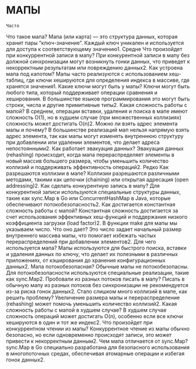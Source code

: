 # МАПЫ

    Часто
  Что такое мапа? Мапа (или карта) — это структура данных, которая хранит пары “ключ-значение”. Каждый ключ уникален и используется для доступа к соответствующему значению1.
    Средне
  Что произойдет при конкуррентной записи в мапу? При конкурентной записи в мапу без должной синхронизации могут возникнуть гонки данных, что приведет к некорректным результатам или повреждению данных2.
  Как устроена мапа под капотом? Мапы часто реализуются с использованием хеш-таблиц, где ключи хешируются для определения индекса в массиве, где хранятся значения1.
  Какие ключи могут быть у мапы? Ключи могут быть любого типа, который поддерживает операции сравнения и хеширования. В большинстве языков программирования это могут быть строки, числа и другие примитивные типы2.
  Какая сложность работы с мапой? В среднем, операции вставки, удаления и поиска в мапе имеют сложность O(1), но в худшем случае (при множественных коллизиях) сложность может достигать O(n)2.
  Можно ли взять адрес элемента мапы и почему? В большинстве реализаций мап нельзя напрямую взять адрес элемента, так как мапы могут изменять внутреннюю структуру при добавлении или удалении элементов, что делает адреса непостоянными2.
  Как работает эвакуация данных? Эвакуация данных (rehashing) происходит, когда мапа перераспределяет элементы в новый массив большего размера, чтобы уменьшить количество коллизий и поддерживать эффективность операций2.
    Редко
  Как разрешаются коллизии в мапе? Коллизии разрешаются различными методами, такими как цепочки (chaining) или открытая адресация (open addressing)2.
  Как сделать конкурентную запись в мапу? Для конкурентной записи используются специальные структуры данных, такие как sync.Map в Go или ConcurrentHashMap в Java, которые обеспечивают потокобезопасность2.
  Как достигается константная сложность работы с мапой? Константная сложность достигается за счет использования эффективных хеш-функций и поддержания низкого коэффициента загрузки (load factor)2.
  В функции make для мапы мы указываем число. Что оно дает? Это число задает начальный размер внутреннего массива мапы, что помогает избежать частых перераспределений при добавлении элементов2.
  Для чего используется мапа? Мапы используются для быстрого поиска, вставки и удаления данных по ключу, что делает их полезными в различных приложениях, от кэширования до хранения конфигурационных данных2.
  Мапа потокобезопасная? Обычные мапы не потокобезопасны. Для потокобезопасности используются специальные реализации, такие как sync.Map2.
  Пробовали из разных потоков писать в мапу? Писать в обычную мапу из разных потоков без синхронизации не рекомендуется из-за риска гонок данных2.
  Стало слишком много коллизий в мапе, как решить проблему? Увеличение размера мапы и перераспределение (rehashing) может помочь уменьшить количество коллизий2.
  Какая сложность работы с мапой в худшем случае? В худшем случае сложность операций может достигать O(n), особенно если все ключи хешируются в один и тот же индекс2.
  Что произойдет при конкуррентном чтении из мапы? Конкуррентное чтение из мапы обычно безопасно, но если одновременно происходят записи, это может привести к некорректным данным2.
  Чем мапа отличается от sync.Map? sync.Map в Go специально разработана для безопасного использования в многопоточных средах, обеспечивая атомарные операции и избегая гонок данных2.

